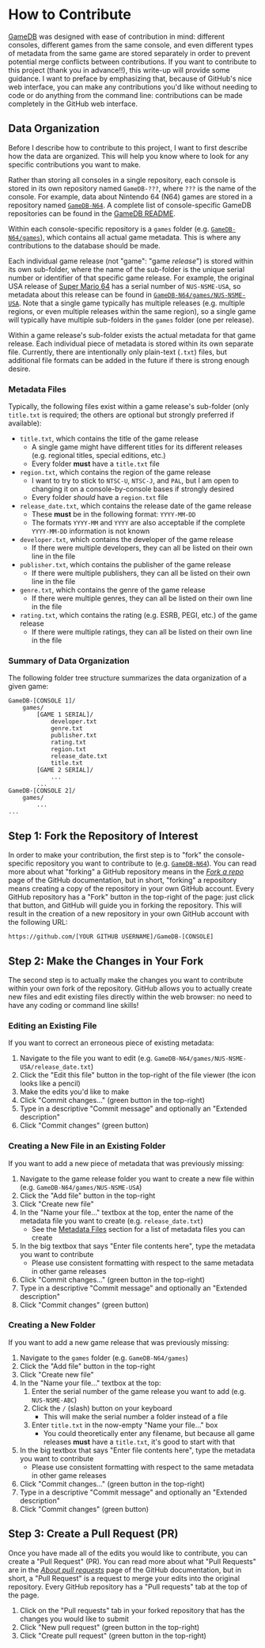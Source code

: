 # How to Contribute
[GameDB](https://github.com/niemasd/GameDB) was designed with ease of contribution in mind: different consoles, different games from the same console, and even different types of metadata from the same game are stored separately in order to prevent potential merge conflicts between contributions. If you want to contribute to this project (thank you in advance!!), this write-up will provide some guidance. I want to preface by emphasizing that, because of GitHub's nice web interface, you can make any contributions you'd like without needing to code or do anything from the command line: contributions can be made completely in the GitHub web interface.

## Data Organization
Before I describe how to contribute to this project, I want to first describe how the data are organized. This will help you know where to look for any specific contributions you want to make.

Rather than storing all consoles in a single repository, each console is stored in its own repository named `GameDB-???`, where `???` is the name of the console. For example, data about Nintendo 64 (N64) games are stored in a repository named [`GameDB-N64`](https://github.com/niemasd/GameDB-N64). A complete list of console-specific GameDB repositories can be found in the [GameDB README](https://github.com/niemasd/GameDB/blob/main/README.md).

Within each console-specific repository is a `games` folder (e.g. [`GameDB-N64/games`](https://github.com/niemasd/GameDB-N64/tree/main/games)), which contains all actual game metadata. This is where any contributions to the database should be made.

Each individual game release (not "game": "game *release*") is stored within its own sub-folder, where the name of the sub-folder is the unique serial number or identifier of that specific game release. For example, the original USA release of [Super Mario 64](https://gamefaqs.gamespot.com/n64/198848-super-mario-64/data) has a serial number of `NUS-NSME-USA`, so metadata about this release can be found in [`GameDB-N64/games/NUS-NSME-USA`](https://github.com/niemasd/GameDB-N64/tree/main/games/NUS-NSME-USA). Note that a single game typically has multiple releases (e.g. multiple regions, or even multiple releases within the same region), so a single game will typically have multiple sub-folders in the `games` folder (one per release).

Within a game release's sub-folder exists the actual metadata for that game release. Each individual piece of metadata is stored within its own separate file. Currently, there are intentionally only plain-text (`.txt`) files, but additional file formats can be added in the future if there is strong enough desire.

### Metadata Files
Typically, the following files exist within a game release's sub-folder (only `title.txt` is required; the others are optional but strongly preferred if available):

* `title.txt`, which contains the title of the game release
    * A single game might have different titles for its different releases (e.g. regional titles, special editions, etc.)
    * Every folder **must** have a `title.txt` file
* `region.txt`, which contains the region of the game release
    * I want to try to stick to `NTSC-U`, `NTSC-J`, and `PAL`, but I am open to changing it on a console-by-console bases if strongly desired
    * Every folder *should* have a `region.txt` file
* `release_date.txt`, which contains the release date of the game release
    * These **must** be in the following format: `YYYY-MM-DD`
    * The formats `YYYY-MM` and `YYYY` are also acceptable if the complete `YYYY-MM-DD` information is not known
* `developer.txt`, which contains the developer of the game release
    * If there were multiple developers, they can all be listed on their own line in the file
* `publisher.txt`, which contains the publisher of the game release
    * If there were multiple publishers, they can all be listed on their own line in the file
* `genre.txt`, which contains the genre of the game release
    * If there were multiple genres, they can all be listed on their own line in the file
* `rating.txt`, which contains the rating (e.g. ESRB, PEGI, etc.) of the game release
    * If there were multiple ratings, they can all be listed on their own line in the file

### Summary of Data Organization
The following folder tree structure summarizes the data organization of a given game:

```
GameDB-[CONSOLE 1]/
    games/
        [GAME 1 SERIAL]/
            developer.txt
            genre.txt
            publisher.txt
            rating.txt
            region.txt
            release_date.txt
            title.txt
        [GAME 2 SERIAL]/
            ...
        ...
GameDB-[CONSOLE 2]/
    games/
        ...
...
```

## Step 1: Fork the Repository of Interest
In order to make your contribution, the first step is to "fork" the console-specific repository you want to contribute to (e.g. [`GameDB-N64`](https://github.com/niemasd/GameDB-N64)). You can read more about what "forking" a GitHub repository means in the [*Fork a repo*](https://docs.github.com/en/get-started/quickstart/fork-a-repo) page of the GitHub documentation, but in short, "forking" a repository means creating a copy of the repository in your own GitHub account. Every GitHub repository has a "Fork" button in the top-right of the page: just click that button, and GitHub will guide you in forking the repository. This will result in the creation of a new repository in your own GitHub account with the following URL:

```
https://github.com/[YOUR GITHUB USERNAME]/GameDB-[CONSOLE]
```

## Step 2: Make the Changes in Your Fork
The second step is to actually make the changes you want to contribute within your own fork of the repository. GitHub allows you to actually create new files and edit existing files directly within the web browser: no need to have any coding or command line skills!

### Editing an Existing File
If you want to correct an erroneous piece of existing metadata:

1. Navigate to the file you want to edit (e.g. `GameDB-N64/games/NUS-NSME-USA/release_date.txt`)
2. Click the "Edit this file" button in the top-right of the file viewer (the icon looks like a pencil)
3. Make the edits you'd like to make
4. Click "Commit changes..." (green button in the top-right)
5. Type in a descriptive "Commit message" and optionally an "Extended description"
6. Click "Commit changes" (green button)

### Creating a New File in an Existing Folder
If you want to add a new piece of metadata that was previously missing:

1. Navigate to the game release folder you want to create a new file within (e.g. `GameDB-N64/games/NUS-NSME-USA`)
2. Click the "Add file" button in the top-right
3. Click "Create new file"
4. In the "Name your file..." textbox at the top, enter the name of the metadata file you want to create (e.g. `release_date.txt`)
    * See the [Metadata Files](#metadata-files) section for a list of metadata files you can create
5. In the big textbox that says "Enter file contents here", type the metadata you want to contribute
    * Please use consistent formatting with respect to the same metadata in other game releases
6. Click "Commit changes..." (green button in the top-right)
7. Type in a descriptive "Commit message" and optionally an "Extended description"
8. Click "Commit changes" (green button)

### Creating a New Folder
If you want to add a new game release that was previously missing:

1. Navigate to the `games` folder (e.g. `GameDB-N64/games`)
2. Click the "Add file" button in the top-right
3. Click "Create new file"
4. In the "Name your file..." textbox at the top:
    1. Enter the serial number of the game release you want to add (e.g. `NUS-NSME-ABC`)
    2. Click the `/` (slash) button on your keyboard
        * This will make the serial number a folder instead of a file
    3. Enter `title.txt` in the now-empty "Name your file..." box
        * You could theoretically enter any filename, but because all game releases **must** have a `title.txt`, it's good to start with that
5. In the big textbox that says "Enter file contents here", type the metadata you want to contribute
    * Please use consistent formatting with respect to the same metadata in other game releases
6. Click "Commit changes..." (green button in the top-right)
7. Type in a descriptive "Commit message" and optionally an "Extended description"
8. Click "Commit changes" (green button)

## Step 3: Create a Pull Request (PR)
Once you have made all of the edits you would like to contribute, you can create a "Pull Request" (PR). You can read more about what "Pull Requests" are in the [*About pull requests*]([https://docs.github.com/en/get-started/quickstart/fork-a-repo](https://docs.github.com/en/pull-requests/collaborating-with-pull-requests/proposing-changes-to-your-work-with-pull-requests/about-pull-requests)) page of the GitHub documentation, but in short, a "Pull Request" is a request to merge your edits into the original repository. Every GitHub repository has a "Pull requests" tab at the top of the page.

1. Click on the "Pull requests" tab in your forked repository that has the changes you would like to submit
2. Click "New pull request" (green button in the top-right)
3. Click "Create pull request" (green button in the top-right)
